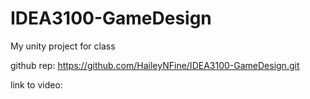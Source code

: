 # IDEA3100-GameDesign
 My unity project for class

github rep: https://github.com/HaileyNFine/IDEA3100-GameDesign.git 

link to video: 
